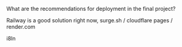 What are the recommendations for deployment in the final project?

Railway is a good solution right now, surge.sh / cloudflare pages / render.com

i8ln
